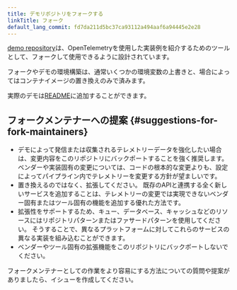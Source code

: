 ```yaml
---
title: デモリポジトリをフォークする
linkTitle: フォーク
default_lang_commit: fd7da211d5bc37ca93112a494aaf6a94445e2e28
---
```


[demo repository][]は、OpenTelemetryを使用した実装例を紹介するためのツールとして、フォークして使用できるように設計されています。

フォークやデモの環境構築は、通常いくつかの環境変数の上書きと、場合によってはコンテナイメージの置き換えのみで済みます。

実際のデモは[README](https://github.com/open-telemetry/opentelemetry-demo/blob/main/README.md?plain=1)に追加することができます。

## フォークメンテナーへの提案 {#suggestions-for-fork-maintainers}

- デモによって発信または収集されるテレメトリーデータを強化したい場合は、変更内容をこのリポジトリにバックポートすることを強く推奨します。
  ベンダーや実装固有の変更については、コードの根本的な変更よりも、設定によってパイプライン内でテレメトリーを変更する方針が望ましいです。
- 置き換えるのではなく、拡張してください。
  既存のAPIと連携する全く新しいサービスを追加することは、テレメトリーの変更では実現できないベンダー固有またはツール固有の機能を追加する優れた方法です。
- 拡張性をサポートするため、キュー、データベース、キャッシュなどのリソースにはリポジトリパターンまたはファサードパターンを使用してください。
  そうすることで、異なるプラットフォームに対してこれらのサービスの異なる実装を組み込むことができます。
- ベンダーやツール固有の拡張機能をこのリポジトリにバックポートしないでください。

フォークメンテナーとしての作業をより容易にする方法についての質問や提案がありましたら、イシューを作成してください。

[demo repository]: <{{% param repo %}}>
